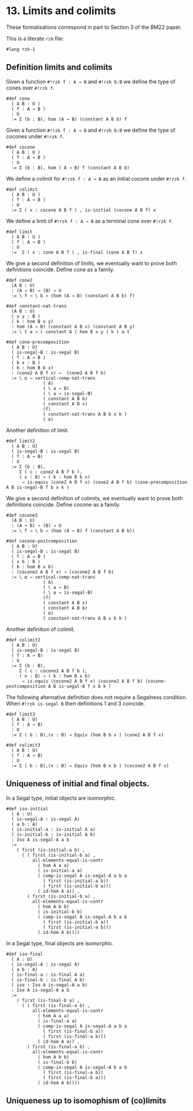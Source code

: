 # 13. Limits and colimits

These formalisations correspond in part to Section 3 of the BM22 paper.

This is a literate `rzk` file:

```rzk
#lang rzk-1
```

## Definition limits and colimits

Given a function `#!rzk f : A → B` and `#!rzk b:B` we define the type of cones
over `#!rzk f`.

```rzk
#def cone
  ( A B : U )
  ( f : A → B )
  : U
  := Σ (b : B), hom (A → B) (constant A B b) f
```

Given a function `#!rzk f : A → B` and `#!rzk b:B` we define the type of cocones
under `#!rzk f`.

```rzk
#def cocone
  ( A B : U )
  ( f : A → B )
  : U
  := Σ (b : B), hom ( A → B) f (constant A B b)
```

We define a colimit for `#!rzk f : A → B` as an initial cocone under `#!rzk f`.

```rzk
#def colimit
  ( A B : U )
  ( f : A → B )
  : U
  := Σ ( x : cocone A B f ) , is-initial (cocone A B f) x
```

We define a limit of `#!rzk f : A → B` as a terminal cone over `#!rzk f`.

```rzk
#def limit
  ( A B : U )
  ( f : A → B )
  : U
  :=  Σ ( x : cone A B f ) , is-final (cone A B f) x
```

We give a second definition of limits, we eventually want to prove both
definitions coincide. Define cone as a family.

```rzk
#def cone2
  (A B : U)
  : (A → B) → (B) → U
  := \ f → \ b → (hom (A → B) (constant A B b) f)
```

```rzk
#def constant-nat-trans
  (A B : U)
  ( x y : B )
  ( k : hom B x y)
  : hom (A → B) (constant A B x) (constant A B y)
  := \ t a → ( constant A ( hom B x y ) k ) a t
```

```rzk
#def cone-precomposition
  ( A B : U)
  ( is-segal-B : is-segal B)
  ( f : A → B )
  ( b x : B )
  ( k : hom B b x)
  : (cone2 A B f x) →  (cone2 A B f b)
  := \ α → vertical-comp-nat-trans
              ( A)
              ( \ a → B)
              ( \ a → is-segal-B)
              ( constant A B b)
              ( constant A B x)
              (f)
              ( constant-nat-trans A B b x k )
              ( α)
```

Another definition of limit.

```rzk
#def limit2
  ( A B : U)
  ( is-segal-B : is-segal B)
  ( f : A → B)
  : U
  := Σ (b : B),
     Σ ( c : cone2 A B f b ),
     ( x : B) → ( k : hom B b x)
      → is-equiv (cone2 A B f x) (cone2 A B f b) (cone-precomposition A B is-segal-B f b x k )
```

We give a second definition of colimits, we eventually want to prove both
definitions coincide. Define cocone as a family.

```rzk
#def cocone2
  (A B : U)
  : (A → B) → (B) → U
  := \ f → \ b → (hom (A → B) f (constant A B b))
```

```rzk
#def cocone-postcomposition
  ( A B : U)
  ( is-segal-B : is-segal B)
  ( f : A → B )
  ( x b : B )
  ( k : hom B x b)
  : (cocone2 A B f x) → (cocone2 A B f b)
  := \ α → vertical-comp-nat-trans
              ( A)
              ( \ a → B)
              ( \ a → is-segal-B)
              (f)
              ( constant A B x)
              ( constant A B b)
              ( α)
              ( constant-nat-trans A B x b k )
```

Another definition of colimit.

```rzk
#def colimit2
  ( A B : U)
  ( is-segal-B : is-segal B)
  ( f : A → B)
  : U
  := Σ (b : B),
     Σ ( c : cocone2 A B f b ),
     ( x : B) → ( k : hom B x b)
      → is-equiv (cocone2 A B f x) (cocone2 A B f b) (cocone-postcomposition A B is-segal-B f x b k )
```

The following alternative definition does not require a Segalness condition.
When `#!rzk is-segal B` then definitions 1 and 3 coincide.

```rzk
#def limit3
  ( A B : U)
  ( f : A → B)
  : U
  := Σ ( b : B),(x : B) → Equiv (hom B b x ) (cone2 A B f x)
```

```rzk
#def colimit3
  ( A B : U)
  ( f : A → B)
  : U
  := Σ ( b : B),(x : B) → Equiv (hom B x b ) (cocone2 A B f x)
```

## Uniqueness of initial and final objects.

In a Segal type, initial objects are isomorphic.

```rzk
#def iso-initial
  ( A : U)
  ( is-segal-A : is-segal A)
  ( a b : A)
  ( is-initial-a : is-initial A a)
  ( is-initial-b : is-initial A b)
  : Iso A is-segal-A a b
  :=
    ( first (is-initial-a b) ,
      ( ( first (is-initial-b a) ,
          all-elements-equal-is-contr
            ( hom A a a)
            ( is-initial-a a)
            ( comp-is-segal A is-segal-A a b a
              ( first (is-initial-a b))
              ( first (is-initial-b a)))
            ( id-hom A a)) ,
        ( first (is-initial-b a) ,
          all-elements-equal-is-contr
            ( hom A b b)
            ( is-initial-b b)
            ( comp-is-segal A is-segal-A b a b
              ( first (is-initial-b a))
              ( first (is-initial-a b)))
            ( id-hom A b))))
```

In a Segal type, final objects are isomorphic.

```rzk
#def iso-final
  ( A : U)
  ( is-segal-A : is-segal A)
  ( a b : A)
  ( is-final-a : is-final A a)
  ( is-final-b : is-final A b)
  ( iso : Iso A is-segal-A a b)
  : Iso A is-segal-A a b
  :=
    ( first (is-final-b a) ,
      ( ( first (is-final-a b) ,
          all-elements-equal-is-contr
            ( hom A a a)
            ( is-final-a a)
            ( comp-is-segal A is-segal-A a b a
              ( first (is-final-b a))
              ( first (is-final-a b)))
            ( id-hom A a)) ,
        ( first (is-final-a b) ,
          all-elements-equal-is-contr
            ( hom A b b)
            ( is-final-b b)
            ( comp-is-segal A is-segal-A b a b
              ( first (is-final-a b))
              ( first (is-final-b a)))
            ( id-hom A b))))
```

## Uniqueness up to isomophism of (co)limits
